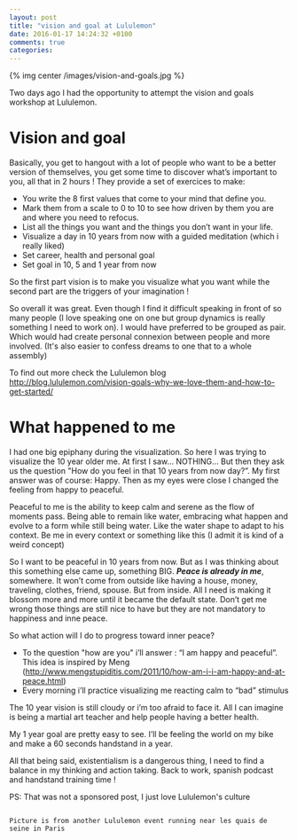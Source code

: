 ```yaml
---
layout: post
title: "vision and goal at Lululemon"
date: 2016-01-17 14:24:32 +0100
comments: true
categories:
---
```


{% img center /images/vision-and-goals.jpg %}

Two days ago I had the opportunity to attempt the vision and goals workshop at Lululemon.

<!-- more -->

# Vision and goal

Basically, you get to hangout with a lot of people who want to be a better version of themselves, you get some time to discover what’s important to you, all that in 2 hours ! They provide a set of exercices to make:

- You write the 8 first values that come to your mind that define you.
- Mark them from a scale to 0 to 10 to see how driven by them you are and where you need to refocus.
- List all the things you want and the things you don’t want in your life.
- Visualize a day in 10 years from now with a guided meditation (which i really liked)
- Set career, health and personal goal
- Set goal in 10, 5 and 1 year from now

So the first part vision is to make you visualize what you want while the second part are the triggers of your imagination !

So overall it was great. Even though I find it difficult speaking in front of so many people (I love speaking one on one but group dynamics is really something I need to work on). I would have preferred to be grouped as pair. Which would had create personal connexion between people and more involved. (It's also easier to confess dreams to one that to a whole assembly)

To find out more check the Lululemon blog
http://blog.lululemon.com/vision-goals-why-we-love-them-and-how-to-get-started/

# What happened to me

I had one big epiphany during the visualization. So here I was trying to visualize the 10 year older me. At first I saw... NOTHING… But then they ask us the question "How do you feel in that 10 years from now day?”. My first answer was of course: Happy. Then as my eyes were close I changed the feeling from happy to peaceful.

Peaceful to me is the ability to keep calm and serene as the flow of moments pass. Being able to remain like water, embracing what happen and evolve to a form while still being water. Like the water shape to adapt to his context. Be me in every context or something like this (I admit it is kind of a weird concept)

So I want to be peaceful in 10 years from now. But as I was thinking about this something else came up, something BIG. ***Peace is already in me***, somewhere. It won’t come from outside like having a house, money, traveling, clothes, friend, spouse. But from inside. All I need is making it blossom more and more until it became the default state. Don’t get me wrong those things are still nice to have but they are not mandatory to happiness and inne peace.

So what action will I do to progress toward inner peace?

- To the question "how are you" i’ll answer : “I am happy and peaceful”. This idea is inspired by Meng (http://www.mengstupiditis.com/2011/10/how-am-i-i-am-happy-and-at-peace.html)
- Every morning i’ll practice visualizing me reacting calm to “bad” stimulus

The 10 year vision is still cloudy or i’m too afraid to face it. All I can imagine is being a martial art teacher and help people having a better health.

My 1 year goal are pretty easy to see. I’ll be feeling the world on my bike and make a 60 seconds handstand in a year.

All that being said, existentialism is a dangerous thing, I need to find a balance in my thinking and action taking. Back to work, spanish podcast and handstand training time !

PS: That was not a sponsored post, I just love Lululemon's culture

~~~

Picture is from another Lululemon event running near les quais de seine in Paris
